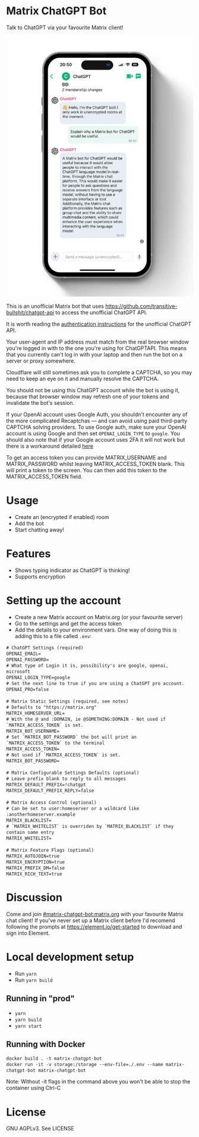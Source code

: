 Matrix ChatGPT Bot
==================

Talk to ChatGPT via your favourite Matrix client!

![Screenshot of Element iOS app showing conversation with bot](img/matrix-chatgpt.png)

This is an unofficial Matrix bot that uses https://github.com/transitive-bullshit/chatgpt-api to access the unofficial ChatGPT API.

It is worth reading the [authentication instructions](https://www.npmjs.com/package/chatgpt#usage) for the unofficial ChatGPT API.

Your user-agent and IP address must match from the real browser window you're logged in with to the one you're using for ChatGPTAPI. This means that you currently can't log in with your laptop and then run the bot on a server or proxy somewhere.

Cloudflare will still sometimes ask you to complete a CAPTCHA, so you may need to keep an eye on it and manually resolve the CAPTCHA.

You should not be using this ChatGPT account while the bot is using it, because that browser window may refresh one of your tokens and invalidate the bot's session. 

If your OpenAI account uses Google Auth, you shouldn't encounter any of the more complicated Recaptchas — and can avoid using paid third-party CAPTCHA solving providers. To use Google auth, make sure your OpenAI account is using Google and then set `OPENAI_LOGIN_TYPE` to `google`. You should also note that if your Google account uses 2FA it will not work but there is a workaround detailed [here](https://github.com/transitive-bullshit/chatgpt-api/issues/169#issuecomment-1362206780)

To get an access token you can provide MATRIX_USERNAME and MATRIX_PASSWORD whilst leaving MATRIX_ACCESS_TOKEN blank. This will print a token to the screen. You can then add this token to the MATRIX_ACCESS_TOKEN field.

# Usage
- Create an (encrypted if enabled) room
- Add the bot
- Start chatting away!

# Features
- Shows typing indicator as ChatGPT is thinking!
- Supports encryption

# Setting up the account
- Create a new Matrix account on Matrix.org (or your favourite server)
- Go to the settings and get the access token
- Add the details to your environment vars. One way of doing this is adding this to a file called `.env`:
```
# ChatGPT Settings (required)
OPENAI_EMAIL=
OPENAI_PASSWORD=
# What type of Login it is, possibility's are google, openai, microsoft
OPENAI_LOGIN_TYPE=google
# Set the next line to true if you are using a ChatGPT pro account.
OPENAI_PRO=false

# Matrix Static Settings (required, see notes)
# Defaults to "https://matrix.org"
MATRIX_HOMESERVER_URL=
# With the @ and :DOMAIN, ie @SOMETHING:DOMAIN - Not used if `MATRIX_ACCESS_TOKEN` is set.
MATRIX_BOT_USERNAME=
# Set `MATRIX_BOT_PASSWORD` the bot will print an `MATRIX_ACCESS_TOKEN` to the terminal
MATRIX_ACCESS_TOKEN=
# Not used if `MATRIX_ACCESS_TOKEN` is set.
MATRIX_BOT_PASSWORD=

# Matrix Configurable Settings Defaults (optional)
# Leave prefix blank to reply to all messages
MATRIX_DEFAULT_PREFIX=!chatgpt
MATRIX_DEFAULT_PREFIX_REPLY=false

# Matrix Access Control (optional)
# Can be set to user:homeserver or a wildcard like :anotherhomeserver.example
MATRIX_BLACKLIST=
# `MATRIX_WHITELIST` is overriden by `MATRIX_BLACKLIST` if they contain same entry
MATRIX_WHITELIST=

# Matrix Feature Flags (optional)
MATRIX_AUTOJOIN=true
MATRIX_ENCRYPTION=true
MATRIX_PREFIX_DM=false
MATRIX_RICH_TEXT=true
```

# Discussion

Come and join [#matrix-chatgpt-bot:matrix.org](https://matrix.to/#/#matrix-chatgpt-bot:matrix.org)
with your favourite Matrix chat client! If you've never set up a Matrix client before I'd
recomend following the prompts at https://element.io/get-started to download and sign into Element.

# Local development setup
- Run `yarn`
- Run `yarn build`

## Running in "prod"
- `yarn`
- `yarn build`
- `yarn start`

## Running with Docker

```
docker build . -t matrix-chatgpt-bot
docker run -it -v storage:/storage --env-file=./.env --name matrix-chatgpt-bot matrix-chatgpt-bot
```

Note: Without -it flags in the command above you won't be able to stop the container using Ctrl-C

# License
GNU AGPLv3. See LICENSE
